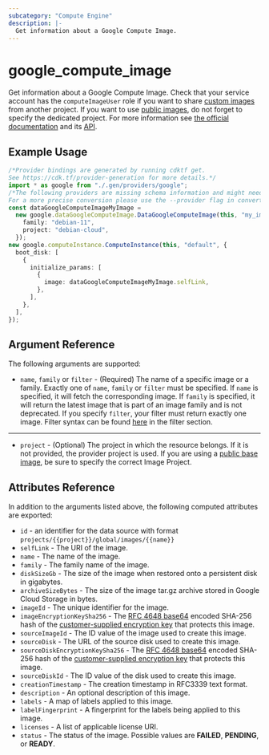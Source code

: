 ```yaml
---
subcategory: "Compute Engine"
description: |-
  Get information about a Google Compute Image.
---
```


# google\_compute\_image

Get information about a Google Compute Image. Check that your service account has the `computeImageUser` role if you want to share [custom images](https://cloud.google.com/compute/docs/images/sharing-images-across-projects) from another project. If you want to use [public images][pubimg], do not forget to specify the dedicated project. For more information see
[the official documentation](https://cloud.google.com/compute/docs/images) and its [API](https://cloud.google.com/compute/docs/reference/latest/images).

## Example Usage

```typescript
/*Provider bindings are generated by running cdktf get.
See https://cdk.tf/provider-generation for more details.*/
import * as google from "./.gen/providers/google";
/*The following providers are missing schema information and might need manual adjustments to synthesize correctly: google.
For a more precise conversion please use the --provider flag in convert.*/
const dataGoogleComputeImageMyImage =
  new google.dataGoogleComputeImage.DataGoogleComputeImage(this, "my_image", {
    family: "debian-11",
    project: "debian-cloud",
  });
new google.computeInstance.ComputeInstance(this, "default", {
  boot_disk: [
    {
      initialize_params: [
        {
          image: dataGoogleComputeImageMyImage.selfLink,
        },
      ],
    },
  ],
});

```

## Argument Reference

The following arguments are supported:

* `name`, `family` or `filter` - (Required) The name of a specific image or a family.
  Exactly one of `name`, `family` or `filter` must be specified. If `name` is specified, it will fetch
  the corresponding image. If `family` is specified, it will return the latest image
  that is part of an image family and is not deprecated. If you specify `filter`, your
  filter must return exactly one image. Filter syntax can be found [here](https://cloud.google.com/compute/docs/reference/rest/v1/images/list) in the filter section.

***

* `project` - (Optional) The project in which the resource belongs. If it is not
  provided, the provider project is used. If you are using a
  [public base image][pubimg], be sure to specify the correct Image Project.

## Attributes Reference

In addition to the arguments listed above, the following computed attributes are
exported:

* `id` - an identifier for the data source  with format `projects/{{project}}/global/images/{{name}}`
* `selfLink` - The URI of the image.
* `name` - The name of the image.
* `family` - The family name of the image.
* `diskSizeGb` - The size of the image when restored onto a persistent disk in gigabytes.
* `archiveSizeBytes` - The size of the image tar.gz archive stored in Google Cloud Storage in bytes.
* `imageId` - The unique identifier for the image.
* `imageEncryptionKeySha256` - The [RFC 4648 base64](https://tools.ietf.org/html/rfc4648#section-4)
  encoded SHA-256 hash of the [customer-supplied encryption key](https://cloud.google.com/compute/docs/disks/customer-supplied-encryption)
  that protects this image.
* `sourceImageId` - The ID value of the image used to create this image.
* `sourceDisk` - The URL of the source disk used to create this image.
* `sourceDiskEncryptionKeySha256` - The [RFC 4648 base64](https://tools.ietf.org/html/rfc4648#section-4)
  encoded SHA-256 hash of the [customer-supplied encryption key](https://cloud.google.com/compute/docs/disks/customer-supplied-encryption)
  that protects this image.
* `sourceDiskId` - The ID value of the disk used to create this image.
* `creationTimestamp` - The creation timestamp in RFC3339 text format.
* `description` - An optional description of this image.
* `labels` - A map of labels applied to this image.
* `labelFingerprint` - A fingerprint for the labels being applied to this image.
* `licenses` - A list of applicable license URI.
* `status` - The status of the image. Possible values are **FAILED**, **PENDING**, or **READY**.

[pubimg]: https://cloud.google.com/compute/docs/images#os-compute-support "Google Cloud Public Base Images"
